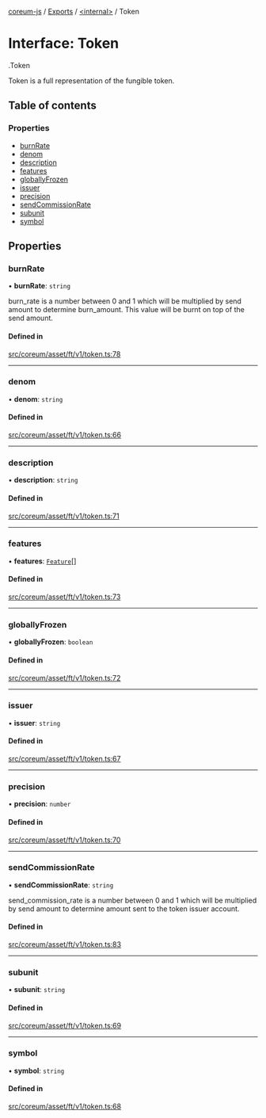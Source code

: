 [coreum-js](../README.md) / [Exports](../modules.md) / [<internal\>](../modules/internal_.md) / Token

# Interface: Token

[<internal>](../modules/internal_.md).Token

Token is a full representation of the fungible token.

## Table of contents

### Properties

- [burnRate](internal_.Token.md#burnrate)
- [denom](internal_.Token.md#denom)
- [description](internal_.Token.md#description)
- [features](internal_.Token.md#features)
- [globallyFrozen](internal_.Token.md#globallyfrozen)
- [issuer](internal_.Token.md#issuer)
- [precision](internal_.Token.md#precision)
- [sendCommissionRate](internal_.Token.md#sendcommissionrate)
- [subunit](internal_.Token.md#subunit)
- [symbol](internal_.Token.md#symbol)

## Properties

### burnRate

• **burnRate**: `string`

burn_rate is a number between 0 and 1 which will be multiplied by send amount to determine
burn_amount. This value will be burnt on top of the send amount.

#### Defined in

[src/coreum/asset/ft/v1/token.ts:78](https://github.com/PyramydLabs/coreum-js/blob/1b17c7f/src/coreum/asset/ft/v1/token.ts#L78)

___

### denom

• **denom**: `string`

#### Defined in

[src/coreum/asset/ft/v1/token.ts:66](https://github.com/PyramydLabs/coreum-js/blob/1b17c7f/src/coreum/asset/ft/v1/token.ts#L66)

___

### description

• **description**: `string`

#### Defined in

[src/coreum/asset/ft/v1/token.ts:71](https://github.com/PyramydLabs/coreum-js/blob/1b17c7f/src/coreum/asset/ft/v1/token.ts#L71)

___

### features

• **features**: [`Feature`](../enums/Feature.md)[]

#### Defined in

[src/coreum/asset/ft/v1/token.ts:73](https://github.com/PyramydLabs/coreum-js/blob/1b17c7f/src/coreum/asset/ft/v1/token.ts#L73)

___

### globallyFrozen

• **globallyFrozen**: `boolean`

#### Defined in

[src/coreum/asset/ft/v1/token.ts:72](https://github.com/PyramydLabs/coreum-js/blob/1b17c7f/src/coreum/asset/ft/v1/token.ts#L72)

___

### issuer

• **issuer**: `string`

#### Defined in

[src/coreum/asset/ft/v1/token.ts:67](https://github.com/PyramydLabs/coreum-js/blob/1b17c7f/src/coreum/asset/ft/v1/token.ts#L67)

___

### precision

• **precision**: `number`

#### Defined in

[src/coreum/asset/ft/v1/token.ts:70](https://github.com/PyramydLabs/coreum-js/blob/1b17c7f/src/coreum/asset/ft/v1/token.ts#L70)

___

### sendCommissionRate

• **sendCommissionRate**: `string`

send_commission_rate is a number between 0 and 1 which will be multiplied by send amount to determine
amount sent to the token issuer account.

#### Defined in

[src/coreum/asset/ft/v1/token.ts:83](https://github.com/PyramydLabs/coreum-js/blob/1b17c7f/src/coreum/asset/ft/v1/token.ts#L83)

___

### subunit

• **subunit**: `string`

#### Defined in

[src/coreum/asset/ft/v1/token.ts:69](https://github.com/PyramydLabs/coreum-js/blob/1b17c7f/src/coreum/asset/ft/v1/token.ts#L69)

___

### symbol

• **symbol**: `string`

#### Defined in

[src/coreum/asset/ft/v1/token.ts:68](https://github.com/PyramydLabs/coreum-js/blob/1b17c7f/src/coreum/asset/ft/v1/token.ts#L68)

